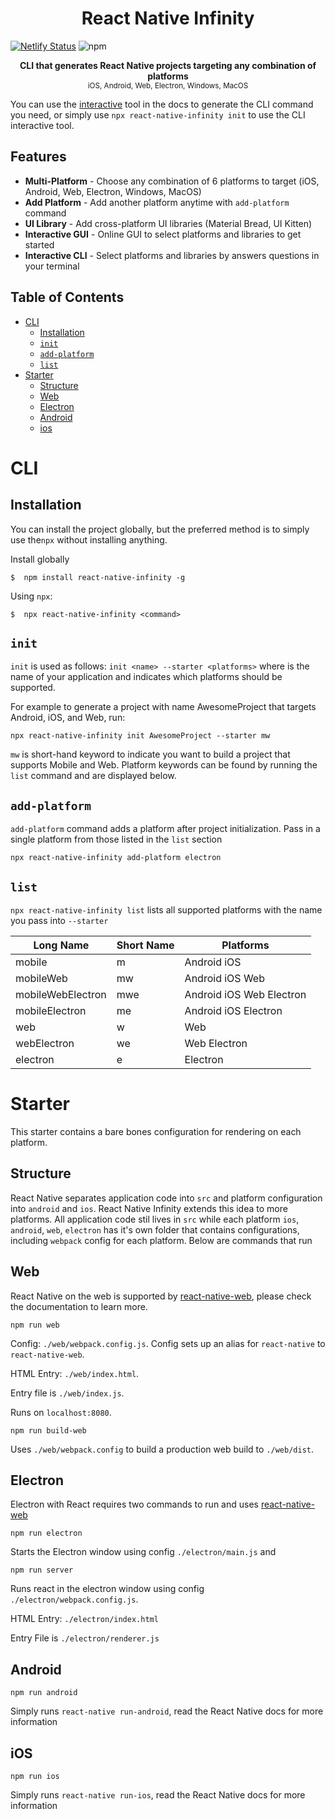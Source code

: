 <h1 align="center">React Native Infinity</h1>


[![Netlify Status](https://api.netlify.com/api/v1/badges/671f47a2-1863-4a7e-aaea-d07e8907d816/deploy-status)](https://app.netlify.com/sites/silly-sinoussi-9c57cb/deploys) ![npm](https://img.shields.io/npm/v/react-native-infinity)

<p align="center">
<b>CLI that generates React Native projects targeting any combination of platforms</b><br>
<sub>iOS, Android, Web, Electron, Windows, MacOS</sub>
</p>


You can use the [interactive](https://www.reactnativeinfinity.com/) tool in the docs to generate the CLI command you need, or simply use `npx react-native-infinity init` to use the CLI interactive tool.

## Features
* __Multi-Platform__ - Choose any combination of 6 platforms to target (iOS, Android, Web, Electron, Windows, MacOS)
* __Add Platform__ - Add another platform anytime with `add-platform` command
* __UI Library__ - Add cross-platform UI libraries (Material Bread, UI Kitten)
* __Interactive GUI__ - Online GUI to select platforms and libraries to get started
* __Interactive CLI__ - Select platforms and libraries by answers questions in your terminal


## Table of Contents

- [CLI](#cli)
  - [Installation](#installation)
  - [`init`](#init)
  - [`add-platform`](#add-platform)
  - [`list`](#list)
- [Starter](#starter)
  - [Structure](#structure)
  - [Web](#web)
  - [Electron](#electron)
  - [Android](#android)
  - [ios](#ios)
      


# CLI

## Installation 

You can install the project globally, but the preferred method is to simply use the`npx` without installing anything.

Install globally
```
$  npm install react-native-infinity -g
```

Using `npx`: 
```
$  npx react-native-infinity <command>
```

## `init`

`init` is used as follows: `init <name> --starter <platforms>` where <name> is the name of your application and <platforms> indicates which platforms should be supported.

For example to generate a project with name AwesomeProject that targets Android, iOS, and Web, run:

```
npx react-native-infinity init AwesomeProject --starter mw
```
`mw` is short-hand keyword to indicate you want to build a project that supports Mobile and Web. Platform keywords can be found by running the `list` command and are displayed below.

## `add-platform`

`add-platform` command adds a platform after project initialization. Pass in a single platform from those listed in the `list` section
```
npx react-native-infinity add-platform electron
```

## `list`

`npx react-native-infinity list` lists all supported platforms with the name you pass into `--starter`

| Long Name         | Short Name | Platforms                |
|-------------------|------------|--------------------------|
| mobile            | m          | Android iOS              |
| mobileWeb         | mw         | Android iOS Web          |
| mobileWebElectron | mwe        | Android iOS Web Electron |
| mobileElectron    | me         | Android iOS Electron     |
| web               | w          | Web                      |
| webElectron       | we         | Web Electron             |
| electron          | e          | Electron                 |


# Starter
This starter contains a bare bones configuration for rendering on each platform.

## Structure
React Native separates application code into `src` and platform configuration into `android` and `ios`. React Native Infinity extends this idea to more platforms. All application code stil lives in `src` while each platform `ios`, `android`, `web`, `electron` has it's own folder that contains configurations, including `webpack` config for each platform. Below are commands that run

## Web
React Native on the web is supported by [react-native-web](https://github.com/necolas/react-native-web), please check the documentation to learn more.

```
npm run web
```

Config: `./web/webpack.config.js`. Config sets up an alias for `react-native` to `react-native-web`.

HTML Entry: `./web/index.html`. 

Entry file is `./web/index.js`.

Runs on `localhost:8080`.



```
npm run build-web
```
Uses `./web/webpack.config` to build a production web build to `./web/dist`.

## Electron
Electron with React requires two commands to run and uses [react-native-web](https://github.com/necolas/react-native-web)

```
npm run electron
``` 
Starts the Electron window using config `./electron/main.js` and 

```
npm run server
``` 
Runs react in the electron window using config `./electron/webpack.config.js`.

HTML Entry: `./electron/index.html`

Entry File is `./electron/renderer.js`


## Android
```
npm run android
```
Simply runs `react-native run-android`, read the React Native docs for more information

## iOS
```
npm run ios
```
Simply runs `react-native run-ios`, read the React Native docs for more information



